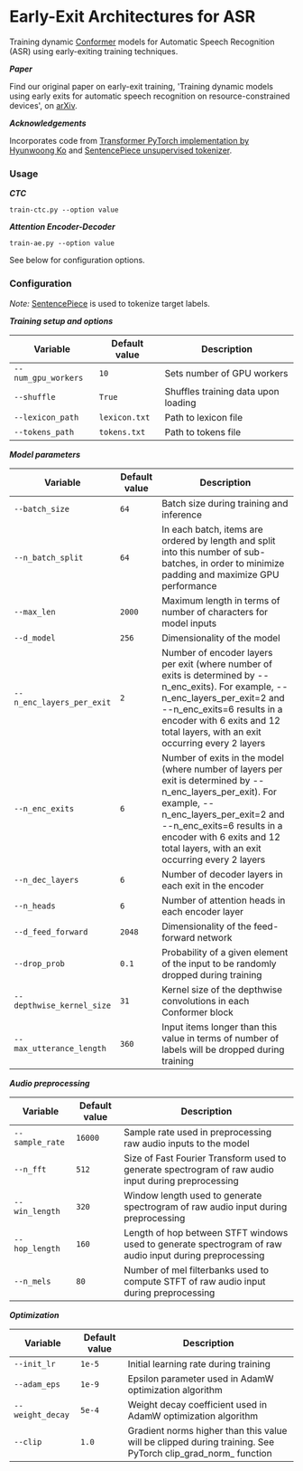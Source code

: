 # Early-Exit Architectures for ASR

Training dynamic [Conformer](https://arxiv.org/abs/2005.08100) models for Automatic Speech Recognition (ASR) using early-exiting training techniques. 

***Paper***

Find our original paper on early-exit training, 'Training dynamic models using early exits for automatic speech recognition on resource-constrained devices', on [arXiv](https://arxiv.org/abs/2309.09546).

***Acknowledgements***

Incorporates code from [Transformer PyTorch implementation by Hyunwoong Ko](https://github.com/hyunwoongko/transformer) and [SentencePiece unsupervised tokenizer](https://github.com/google/sentencepiece).

### Usage

***CTC***

`train-ctc.py --option value`

***Attention Encoder-Decoder***

`train-ae.py --option value`

See below for configuration options.

### Configuration

*Note:* [SentencePiece](https://github.com/google/sentencepiece) is used to tokenize target labels.

***Training setup and options***

<!--- | `--bpe`           | `True`               | Whether to use BPE-based tokenization with SentencePiece       |
| `--distill`       | `False`               | Whether to use knowledge distillation       | --->

| Variable          | Default value        | Description                    |
| ----------------- | -------------------- | ------------------------------ |
| `--num_gpu_workers` | `10`               | Sets number of GPU workers       |
| `--shuffle`       | `True`               | Shuffles training data upon loading       |
| `--lexicon_path`           | `lexicon.txt`               | Path to lexicon file       |
| `--tokens_path`           | `tokens.txt`               | Path to tokens file      |

***Model parameters***

| Variable          | Default value        | Description                    |
| ----------------- | -------------------- | ------------------------------ |
| `--batch_size`           | `64`               | Batch size during training and inference       |
| `--n_batch_split`           | `64`               | In each batch, items are ordered by length and split into this number of sub-batches, in order to minimize padding and maximize GPU performance      |
| `--max_len`       | `2000`               | Maximum length in terms of number of characters for model inputs       |
| `--d_model`           | `256`               | Dimensionality of the model       |
| `--n_enc_layers_per_exit`           | `2`               | Number of encoder layers per exit (where number of exits is determined by --n_enc_exits). For example, --n_enc_layers_per_exit=2 and --n_enc_exits=6 results in a encoder with 6 exits and 12 total layers, with an exit occurring every 2 layers       |
| `--n_enc_exits`           | `6`               | Number of exits in the model (where number of layers per exit is determined by --n_enc_layers_per_exit). For example, --n_enc_layers_per_exit=2 and --n_enc_exits=6 results in a encoder with 6 exits and 12 total layers, with an exit occurring every 2 layers       |
| `--n_dec_layers`           | `6`               | Number of decoder layers in each exit in the encoder      |
| `--n_heads`           | `6`               | Number of attention heads in each encoder layer       |
| `--d_feed_forward`           | `2048`               | Dimensionality of the feed-forward network       |
| `--drop_prob`           | `0.1`               | Probability of a given element of the input to be randomly dropped during training       |
| `--depthwise_kernel_size`           | `31`               | Kernel size of the depthwise convolutions in each Conformer block       |
| `--max_utterance_length`           | `360`               | Input items longer than this value in terms of number of labels will be dropped during training       |


***Audio preprocessing***

| Variable          | Default value        | Description                    |
| ----------------- | -------------------- | ------------------------------ |
| `--sample_rate`           | `16000`               | Sample rate used in preprocessing raw audio inputs to the model       |
| `--n_fft`           | `512`               | Size of Fast Fourier Transform used to generate spectrogram of raw audio input during preprocessing       |
| `--win_length`           | `320`               | Window length used to generate spectrogram of raw audio input during preprocessing       |
| `--hop_length`           | `160`               | Length of hop between STFT windows used to generate spectrogram of raw audio input during preprocessing      |
| `--n_mels`           | `80`               | Number of mel filterbanks used to compute STFT of raw audio input during preprocessing       |

***Optimization***

| Variable          | Default value        | Description                    |
| ----------------- | -------------------- | ------------------------------ |
| `--init_lr`           | `1e-5`               | Initial learning rate during training       |
| `--adam_eps`           | `1e-9`               | Epsilon parameter used in AdamW optimization algorithm       |
| `--weight_decay`           | `5e-4`               | Weight decay coefficient used in AdamW optimization algorithm       |
| `--clip`           | `1.0`               | Gradient norms higher than this value will be clipped during training. See PyTorch clip_grad_norm_ function       |
